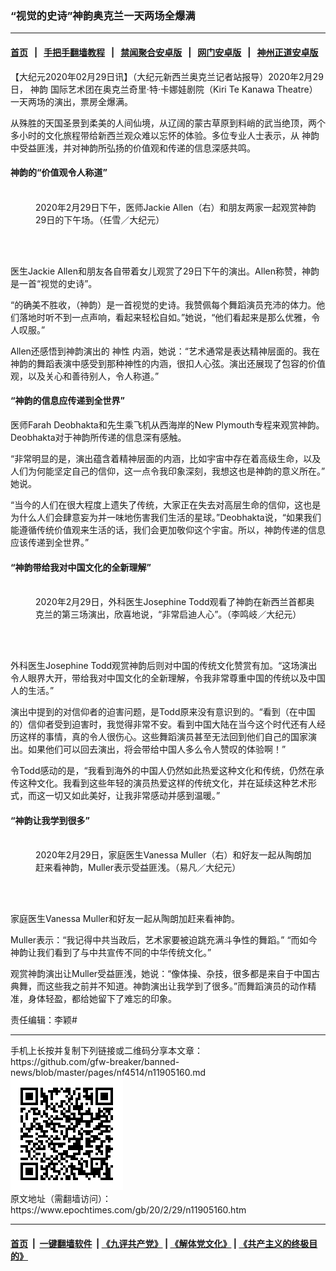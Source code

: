 ### “视觉的史诗”神韵奥克兰一天两场全爆满
------------------------

#### [首页](https://github.com/gfw-breaker/banned-news/blob/master/README.md) &nbsp;&nbsp;|&nbsp;&nbsp; [手把手翻墙教程](https://github.com/gfw-breaker/guides/wiki) &nbsp;&nbsp;|&nbsp;&nbsp; [禁闻聚合安卓版](https://github.com/gfw-breaker/bn-android) &nbsp;&nbsp;|&nbsp;&nbsp; [网门安卓版](https://github.com/oGate2/oGate) &nbsp;&nbsp;|&nbsp;&nbsp; [神州正道安卓版](https://github.com/SzzdOgate/update) 



<div><p>
 【大纪元2020年02月29日讯】（大纪元新西兰奥克兰记者站报导）2020年2月29日，
 <ok href="https://www.epochtimes.com/gb/tag/%E7%A5%9E%E9%9F%B5.html">
  神韵
 </ok>
 国际艺术团在奥克兰奇里·特·卡娜娃剧院（Kiri Te Kanawa Theatre）一天两场的演出，票房全爆满。
</p>
<p>
 从殊胜的天国圣景到柔美的人间仙境，从辽阔的蒙古草原到料峭的武当绝顶，两个多小时的文化旅程带给新西兰观众难以忘怀的体验。多位专业人士表示，从
 <ok href="https://www.epochtimes.com/gb/tag/%E7%A5%9E%E9%9F%B5.html">
  神韵
 </ok>
 中受益匪浅，并对神韵所弘扬的价值观和传递的信息深感共鸣。
</p>
<h4>
 神韵的“价值观令人称道”
</h4>
<figure class="wp-caption aligncenter" id="attachment_11904911" style="width: 450px">
 <ok href="http://i.epochtimes.com/assets/uploads/2020/02/2002290247462124.jpg">
  <img alt="" class="wp-image-11904911 size-medium" src="http://i.epochtimes.com/assets/uploads/2020/02/2002290247462124-450x300.jpg"/>
 </ok>
 <br/><figcaption class="wp-caption-text">
  2020年2月29日下午，医师Jackie Allen（右）和朋友两家一起观赏神韵29日的下午场。（任雪／大纪元）
 </figcaption><br/>
</figure><br/>
<p>
 医生Jackie Allen和朋友各自带着女儿观赏了29日下午的演出。Allen称赞，神韵是一首“视觉的史诗”。
</p>
<p>
 “的确美不胜收，（神韵）是一首视觉的史诗。我赞佩每个舞蹈演员充沛的体力。他们落地时听不到一点声响，看起来轻松自如。”她说，“他们看起来是那么优雅，令人叹服。”
</p>
<p>
 Allen还感悟到神韵演出的
 <ok href="https://www.epochtimes.com/gb/tag/%E7%A5%9E%E6%80%A7.html">
  神性
 </ok>
 内涵，她说：“艺术通常是表达精神层面的。我在神韵的舞蹈表演中感受到那种神性的内涵，很扣人心弦。演出还展现了包容的价值观，以及关心和善待别人，令人称道。”
</p>
<h4>
 “神韵的信息应传递到全世界”
</h4>
<p>
 医师Farah Deobhakta和先生乘飞机从西海岸的New Plymouth专程来观赏神韵。Deobhakta对于神韵所传递的信息深有感触。
</p>
<p>
 “非常明显的是，演出蕴含着精神层面的内涵，比如宇宙中存在着高级生命，以及人们为何能坚定自己的信仰，这一点令我印象深刻，我想这也是神韵的意义所在。” 她说。
</p>
<p>
 “当今的人们在很大程度上遗失了传统，大家正在失去对高层生命的信仰，这也是为什么人们会肆意妄为并一味地伤害我们生活的星球。”Deobhakta说，“如果我们能遵循传统价值观来生活的话，我们会更加敬仰这个宇宙。所以，神韵传递的信息应该传递到全世界。”
</p>
<h4>
 “神韵带给我对中国文化的全新理解”
</h4>
<figure class="wp-caption aligncenter" id="attachment_11904767" style="width: 450px">
 <ok href="http://i.epochtimes.com/assets/uploads/2020/02/2002282350332124.jpg">
  <img alt="" class="wp-image-11904767 size-medium" src="http://i.epochtimes.com/assets/uploads/2020/02/2002282350332124-450x300.jpg"/>
 </ok>
 <br/><figcaption class="wp-caption-text">
  2020年2月29日，外科医生Josephine Todd观看了神韵在新西兰首都奥克兰的第三场演出，欣喜地说，“非常启迪人心”。（李鸣岐／大纪元）
 </figcaption><br/>
</figure><br/>
<p>
 外科医生Josephine Todd观赏神韵后则对中国的传统文化赞赏有加。“这场演出令人眼界大开，带给我对中国文化的全新理解，令我非常尊重中国的传统以及中国人的生活。”
</p>
<p>
 演出中提到的对信仰者的迫害问题，是Todd原来没有意识到的。“看到（在中国的）信仰者受到迫害时，我觉得非常不安。看到中国大陆在当今这个时代还有人经历这样的事情，真的令人很伤心。这些舞蹈演员甚至无法回到他们自己的国家演出。如果他们可以回去演出，将会带给中国人多么令人赞叹的体验啊！”
</p>
<p>
 令Todd感动的是，“我看到海外的中国人仍然如此热爱这种文化和传统，仍然在承传这种文化。我看到这些年轻的演员热爱这样的传统文化，并在延续这种艺术形式，而这一切又如此美好，让我非常感动并感到温暖。”
</p>
<h4>
 “神韵让我学到很多”
</h4>
<figure class="wp-caption aligncenter" id="attachment_11905365" style="width: 450px">
 <ok href="http://i.epochtimes.com/assets/uploads/2020/02/2002290625302153.jpg">
  <img alt="" class="wp-image-11905365 size-medium" src="http://i.epochtimes.com/assets/uploads/2020/02/2002290625302153-450x299.jpg"/>
 </ok>
 <br/><figcaption class="wp-caption-text">
  2020年2月29日，家庭医生Vanessa Muller（右）和好友一起从陶朗加赶来看神韵，Muller表示受益匪浅。（易凡／大纪元）
 </figcaption><br/>
</figure><br/>
<p>
 家庭医生Vanessa Muller和好友一起从陶朗加赶来看神韵。
</p>
<p>
 Muller表示：“我记得中共当政后，艺术家要被迫跳充满斗争性的舞蹈。” “而如今神韵让我们看到了与中共宣传不同的中华传统文化。”
</p>
<p>
 观赏神韵演出让Muller受益匪浅，她说：“像体操、杂技，很多都是来自于中国古典舞，而这些我之前并不知道。神韵演出让我学到了很多。”而舞蹈演员的动作精准，身体轻盈，都给她留下了难忘的印象。
</p>
<p>
 责任编辑：李颖#
</p>
</div>
<hr/>
手机上长按并复制下列链接或二维码分享本文章：<br/>
https://github.com/gfw-breaker/banned-news/blob/master/pages/nf4514/n11905160.md <br/>
<a href='https://github.com/gfw-breaker/banned-news/blob/master/pages/nf4514/n11905160.md'><img src='https://github.com/gfw-breaker/banned-news/blob/master/pages/nf4514/n11905160.md.png'/></a> <br/>
原文地址（需翻墙访问）：https://www.epochtimes.com/gb/20/2/29/n11905160.htm


------------------------
#### [首页](https://github.com/gfw-breaker/banned-news/blob/master/README.md) &nbsp;|&nbsp; [一键翻墙软件](https://github.com/gfw-breaker/nogfw/blob/master/README.md) &nbsp;| [《九评共产党》](https://github.com/gfw-breaker/9ping.md/blob/master/README.md#九评之一评共产党是什么) | [《解体党文化》](https://github.com/gfw-breaker/jtdwh.md/blob/master/README.md) | [《共产主义的终极目的》](https://github.com/gfw-breaker/gczydzjmd.md/blob/master/README.md)


<img src='http://gfw-breaker.win/banned-news/pages/nf4514/n11905160.md' width='0px' height='0px'/>